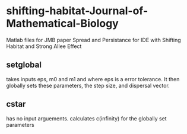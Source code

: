 # shifting-habitat-Journal-of-Mathematical-Biology
Matlab files for JMB paper Spread and Persistance for IDE with Shifting Habitat and Strong Allee Effect
## setglobal
takes inputs eps, m0 and m1 and where eps is a error tolerance. It then globally sets these parameters, the step size, and dispersal vector.
## cstar
has no input arguements. calculates c(infinity) for the globally set parameters
